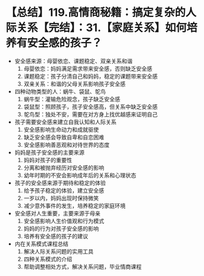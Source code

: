 # 【总结】119.高情商秘籍：搞定复杂的人际关系【完结】：31.【家庭关系】如何培养有安全感的孩子？

-   安全感来源：母婴依恋、课题稳定、双亲关系和谐
    1.  母婴依恋：妈妈满足需求带来安全感，否则缺乏安全感
    2.  课题稳定：孩子分清自己和妈妈，稳定的课题带来安全感
    3.  双亲关系：和谐的父母关系影响孩子安全感
-   四种动物类型的人：蜗牛、袋鼠、鸵鸟
    1.  蜗牛型：灌输危险观念，孩子缺乏安全感
    2.  袋鼠型：照顾孩子，孩子安全感高，但关系中缺乏安全感
    3.  鸵鸟型：独处不安，需要在对方身上找优越感来证明自己
-   孩子需要安全感来建立自我认知和人际关系
    1.  安全感影响生命动力和成就驱使
    2.  缺乏安全感会导致自卑和自恋困难
    3.  安全感影响善恶观和对待世界的态度
-   妈妈是孩子安全感的主要来源
    1.  妈妈对孩子的重要性
    2.  分离和被抛弃经历对安全感的影响
    3.  幼年时期的不安会影响成年后的关系和心理状态
-   孩子的安全感来源于期待和稳定的体验
    1.  给予孩子稳定的体验，建立安全感
    2.  一岁以内，妈妈出现时保持微笑
    3.  减少意外事件的发生，培养稳定的家庭环境
-   安全感对人生重要，主要来源于母亲
    1.  安全感影响人生价值观和行为模式
    2.  妈妈的行为对孩子安全感的影响
    3.  培养有安全感的孩子的建议
-   内在关系模式课程总结
    1.  解决人际关系问题的实用工具
    2.  四种关系模式的介绍
    3.  帮助调整相处方式，解决关系问题，毕业情商课程